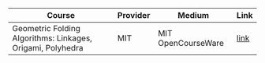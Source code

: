 | Course | Provider  | Medium | Link |
|---------|--------|-----------------|-----------------|
|Geometric Folding Algorithms: Linkages, Origami, Polyhedra | MIT |MIT OpenCourseWare|[link](https://ocw.mit.edu/courses/6-849-geometric-folding-algorithms-linkages-origami-polyhedra-fall-2012/)|
